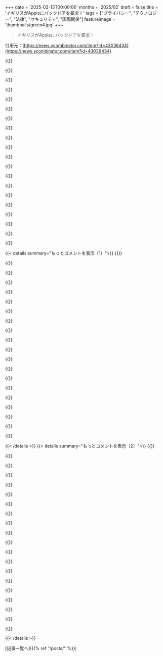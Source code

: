 +++
date = '2025-02-13T00:00:00'
months = '2025/02'
draft = false
title = 'イギリスがAppleにバックドアを要求！'
tags = ["プライバシー", "テクノロジー", "法律", "セキュリティ", "国際関係"]
featureimage = 'thumbnails/green4.jpg'
+++
> イギリスがAppleにバックドアを要求！

引用元：[https://news.ycombinator.com/item?id=43036434](https://news.ycombinator.com/item?id=43036434)

{{<matomeQuote body="イギリスのやり方は明らかに行き過ぎだと思う。イギリス以外の国に住んでいるなら、この問題はみんなに関わるリスクだよ。イギリス政府が自国の土壌に足を踏み入れたことがない人間のハードウェアにもバックドアが必要だと思っているんだ。大規模監視はみんなにとって脅威だが、これは暗号化に対するバックドアの要求で、全てに対して適用される。これは権限の大きな過剰行使だ。" userName="Shank" createdAt="2025-02-13T15:19:18" color="#ff5733">}}

{{<matomeQuote body="この件についてのBBCの報道があるよ：<https://www.bbc.co.uk/news/articles/c20g288yldko>。AppleのE2EE技術を使ったADPで保存されたコンテンツにはバックドアが必要になる。iOSへのバックドアは大規模な攻撃対象になっちゃうから、これらの規制は本当に滑稽だ。悪人は簡単にそれを回避できるから、無実の人がデータを盗まれ、ターゲットにされている人はまったく影響を受けないというおかしな状況がある。" userName="kitd" createdAt="2025-02-13T16:26:14" color="#ff5c5c">}}

{{<matomeQuote body="これは考えの犯罪を信じる政府だ。彼らは、政府が気に入らないメッセージを友達に送ったり、違法なミームを持っていることで逮捕するだろう。もし1984年の前提があったとしたら、こんな感じだ。" userName="wonderwonder" createdAt="2025-02-13T17:12:52" color="">}}

{{<matomeQuote body="私もイギリス政府のサイバーセキュリティやテロ対策の姿勢には全く賛同できない。実際、イギリスの市民として、多くの政策に対して反対運動をしてきた。ただ、ここでよく見られる”考えの警察”や”ミームを投稿して逮捕される”というコメントはナンセンスなミームだと思う。実際に逮捕されたのは暴動を煽った人たちで、アメリカでのキャピトルヒルの騒動に関しても、組織に関与した人が逮捕されている。" userName="hnlmorg" createdAt="2025-02-13T17:21:26" color="#ff5733">}}

{{<matomeQuote body="完全に合法な反王室のプロパガンダで逮捕された人がいるし、何も書かれてない紙での抗議で逮捕されそうになった人もいるから、同意できない。" userName="impossiblefork" createdAt="2025-02-13T18:58:25" color="">}}

{{<matomeQuote body=">この議論にあるようなイギリスがオーウェル的な警察国家になったという wild claims。<br>確かにその方向に進んでいる気がする。自由の少ない開発国や同盟国の中でも特にそう感じる。" userName="kennysoona" createdAt="2025-02-14T04:08:36" color="">}}

{{<matomeQuote body="どの国もその方向に進んでいるね。今の政治の流れだから、不満はあるけど、イギリスだけに責任を問うことはできない。" userName="hnlmorg" createdAt="2025-02-14T08:25:39" color="">}}

{{<matomeQuote body="イギリスがその点でリードしているように感じるね。オーストラリアも候補だけど、例えばイギリスは暗号化ボリュームのパスワードを忘れた人を投獄できるというおぞましい法律を導入したのはかれこれ十年以上前のことだよ。" userName="kennysoona" createdAt="2025-02-14T08:29:25" color="#45d325">}}

{{<matomeQuote body="法自体があるのはちょっと問題だよね。それに、Charlesの戴冠式での抗議者たちも結構あからさまだったし、警察がツイートで出動する例が多いのも気になる。" userName="kennysoona" createdAt="2025-02-14T09:04:33" color="">}}

{{<matomeQuote body="いろいろ問題があるよね。だけど、過度な誇張にはイライラしてるんだ。それに、ニュースをTwitterで得る人も多くて、特定のイメージを作り上げてるアカウントが多いんだ。UKに行ったことある？HNを読んで得られる印象は住んでいる人にとっては全く別物だよ。" userName="foldr" createdAt="2025-02-14T09:44:26" color="">}}

{{<matomeQuote body="誇張があるのは同意だし、UKが他の国より進んでいるように思う。> UKに行ったことある？HNを読むだけでは住んでる人には理解できないかも。スコットランドに住んでたし、ロンドンにもよく行くけど、普通の国だと思う。でも、急に変わることもあるよね。ツイートで警察が来るのは確かによくあるし心配だ。" userName="kennysoona" createdAt="2025-02-14T10:27:25" color="#ff5733">}}

{{<matomeQuote body="そういうけど、アメリカでも同じようなことが起きてるから、UKが特別進んでるわけじゃないと思う。でも、ロンドンの監視カメラは進んでるし、逆に妊娠中絶や性のアイデンティティについてはずいぶんオープンだと思うよ。UKの法律はMuskのツイートだけじゃ決まらないし。" userName="hnlmorg" createdAt="2025-02-14T10:48:22" color="#ff33a1">}}

{{<matomeQuote body="> 警察がツイートに対して思考警察みたいに行動することには同意できないね。抗議者が逮捕された例は見せたけど、ツイートに対する警察の行動の例は示せないと思う。> オープンマインドについて言ったけど、考え方の強制があるんじゃないかな。私はトランスだけど、警察が人の家に行くのは賛成できないね。" userName="kennysoona" createdAt="2025-02-14T11:19:23" color="#785bff">}}

{{<matomeQuote body="> その例を他で見せたことがあるけど、これと同じ程度のものは見せられないと思うよ。> 強制された考えではないと言ってるけど、逆にUKでもトランスジェンダーを非難する声が多いこともあるし。" userName="hnlmorg" createdAt="2025-02-15T09:26:01" color="">}}

{{<matomeQuote body="> 他の例を見せてくれない？同じようなことはUKで起こってるとは思えない。> じゃあなんで誤った考えを持つと警察が出動するんだ？" userName="kennysoona" createdAt="2025-02-15T09:42:01" color="">}}

{{<matomeQuote body="そんな風に誰かがツイートするたびに警察が来るなんて言ってるわけじゃないよ。ただ、ツイートのことで警察が来てる案例が結構あるのは確か。それは他の先進国では見られないほど多いと思う。20回でも大きな問題で、実際はその数はもっと多いと思う。" userName="kennysoona" createdAt="2025-02-14T11:16:21" color="">}}

{{<matomeQuote body="20回って具体的に何があったの？客観的な言葉で説明して、感情的な言葉は使わなくていいから。" userName="foldr" createdAt="2025-02-14T11:45:48" color="">}}

{{<matomeQuote body="UKでは法を破らないツイートをした人が警察に呼び出されてる。多くは性別アイデンティティに関するもので、直接的に攻撃的でもないのに警察が出てくるのは驚くよ。" userName="kennysoona" createdAt="2025-02-14T12:24:20" color="#ff33a1">}}

{{<matomeQuote body=">この２０って数字をどうやって出したのかってのが全然不明。(中略)すぐに調べればわかるよ。これは例の一つだし、記事元がDMでも関係ない。>警察が意見を持つ人に来るってのが問題なんだよ。ツイートは警察本部で見えてたし、警察を送るのは脅しに感じる。" userName="kennysoona" createdAt="2025-02-14T13:21:37" color="">}}

{{<matomeQuote body="UK政府の要望には完全に反対だけど、技術者は安全な暗号を選ぶことができるんだ。でも大多数の犯罪者はあんまり頭が良くないから、このバックドアはほとんどの人に効くだろうけど...それでもプライバシーの観点からも悪いアイデアだし、将来的に利用されるリスクもあるから問題だよ。" userName="swores" createdAt="2025-02-13T16:38:38" color="#785bff">}}

{{< details summary="もっとコメントを表示（1）">}}
{{<matomeQuote body="国の境内でバックドアを要求するのは絶対に受け入れられない。兵器的な行動として、国の境内でこんな要求をするなんて大きな越権行為だ。" userName="JoshTriplett" createdAt="2025-02-13T15:28:50" color="">}}

{{<matomeQuote body="数年前にオーストラリアで同じような法律が通った。オーストラリアの法律機関は企業にバックドアを導入させられる。これが経済に影響を及ぼすまで、他の国も同じような法律を作るだろう。" userName="jeroenhd" createdAt="2025-02-13T15:32:36" color="">}}

{{<matomeQuote body="それはどうやって知るの？アメリカも企業にバックドアを加えさせるプロセスがあるし、もしかするとアメリカがアクセスを求めていてそれを五眼同盟を通じて実現してる可能性も。" userName="nickslaughter02" createdAt="2025-02-13T16:20:28" color="">}}

{{<matomeQuote body="アメリカの憲法では強制労働と強制的言論は禁止されている。Appleは数年前にFBIからの要求に対してこの論点で勝ったが、最近はどうなのか。" userName="quesera" createdAt="2025-02-13T17:17:29" color="">}}

{{<matomeQuote body="アメリカはIntel MEソフトウェアを通じてほとんどのラップトップにバックドアを持ってる。PRISMを使って主要なSaaSでも同様だし、スノーデンの暴露からもわかるように、知られていないバックドアが存在する可能性が高い。" userName="BiteCode_dev" createdAt="2025-02-13T17:21:21" color="#ff5733">}}

{{<matomeQuote body=">Appleにバックドアがある可能性が高いって繰り返されるけど、PRISMが自主的に協力したプログラムだと思われてるのは間違いだ。PRISMはアメリカが何でもデータを押収してたもので、参加してた企業は被害者であって参加者ではない。" userName="quesera" createdAt="2025-02-13T17:43:16" color="#45d325">}}

{{<matomeQuote body="そうだね。アメリカが海外から市民を監視したいとき、最初に行く国はどこだろうね？おそらく、他の方法で彼らを監視している国だろうね。" userName="matt-p" createdAt="2025-02-13T16:41:18" color="">}}

{{<matomeQuote body="これをずっと言ってるけど、誰も信じてくれない。プライバシーの話を企業に集中させるから、政府がこれを利用してるんだ。個人的には、企業からのプライバシーはそんなに大事じゃないけど、政府からのプライバシーは超重要。" userName="Nifty3929" createdAt="2025-02-13T18:13:00" color="#ff5733">}}

{{<matomeQuote body="＞あなたは言った。それが真実。悪い政府の手にデータを渡さないようにするなら、企業にも渡さないようにする必要がある。" userName="amelius" createdAt="2025-02-13T18:21:30" color="#ff5c5c">}}

{{<matomeQuote body="ありがとう。政府の規制が企業よりも厳しくなると、企業がそれを利用してすぐにビジネスを始めるだけだよね。" userName="schiffern" createdAt="2025-02-13T19:03:00" color="">}}

{{<matomeQuote body="公平に言うと、Appleはユーザーのデータを手元におかないように頑張ってるみたいだよ。" userName="Angostura" createdAt="2025-02-13T20:30:55" color="">}}

{{<matomeQuote body="ほとんどのユーザーの危険要因は、物をなくしたり、自分でバカなことをしたりすることだと思う。Appleにはその辺を直してほしい。Appleはこれを分かっていて、たいていの市場には有能なサポートがあるから。" userName="Terretta" createdAt="2025-02-14T02:51:04" color="">}}

{{<matomeQuote body="一方で、デフォルトでE2Eを使わない理由もわかる。多くのユーザーにとってデータの復旧が難しくなるし、お客さんが困る原因にもなる。でも、もしデフォルトでそれを使わないなら、ユーザーにそのオプションをもっとはっきり示すべきだよね。今の状態は誤解を招く。" userName="HelloImSteven" createdAt="2025-02-13T22:30:16" color="#ff33a1">}}

{{<matomeQuote body="それが企業が最悪なことをするわけじゃないよ。企業が最悪なことをするなら、個人情報を売ったり、重要な機能を独占して搾取したり、独占した重要なユーティリティからブロックされたりすることだ。両方に注目する必要がある。" userName="binarymax" createdAt="2025-02-13T18:22:09" color="#38d3d3">}}

{{<matomeQuote body="会社の中にいるストーカーがプライベート情報にアクセスできるってのは、テクニカルなミスや情報が漏れたりする一般的なプライバシーの脅威だよね。ストーカーが警察官なのも悪いけど、アパートの鍵管理会社とか、他の非政府の会社でのストーカーも同じくらいヤバいよ。" userName="rendaw" createdAt="2025-02-14T06:02:49" color="#38d3d3">}}

{{<matomeQuote body="こういう事例の具体例ってあるの？ちょっと無理がある気がする。でも一方で、UKで人種差別的なDMを送った人が逮捕された例はあるよね。" userName="Fernicia" createdAt="2025-02-13T20:08:14" color="">}}

{{<matomeQuote body="これが思い浮かんだ例だね：<br>https://www.theguardian.com/technology/2022/aug/22/google-cs...<br>Googleアカウントを持ってないのは大した問題じゃないけど、みんながそのサービスに依存してるから、結構な事故だと思う。" userName="biesnecker" createdAt="2025-02-13T20:24:43" color="">}}

{{<matomeQuote body="政府は投票で責任を持たせられるけど、AppleやAmazon、Alphabetにはコントロールできない。政府が私を牢獄に入れようとしたら法廷で訴えることはできるけど、Googleに対しては訴えられない。彼らは選挙で選ばれたわけでもなく、制御もできない存在だから。" userName="ta1243" createdAt="2025-02-13T19:12:01" color="#ff5c5c">}}

{{<matomeQuote body="電話を持ってないから安全だと思ってるかもしれないけど、実はメタは影であなたの位置を把握してるし、他の会社も同じようにデータを集めてる。この個人主義的思考は破綻してるよ。" userName="ta1243" createdAt="2025-02-13T19:24:13" color="">}}

{{<matomeQuote body="> 私の家族の系図を政府が持ってない<br>実際には持ってるよ。親の情報が出生証明書に載ってるから、それだけでもそうだし、結婚証明書や名前変更の書類も出してる。DNAの情報も少しは持ってるんじゃないかな。" userName="itishappy" createdAt="2025-02-13T19:43:46" color="">}}


{{< /details >}}
{{< details summary="もっとコメントを表示（2）">}}
{{<matomeQuote body="政府が23andmeやAncestryの遺伝子データベースにアクセスしてないと思ってる？GmailやiCloud、Gmapsの位置情報もそうだし、企業と政府、どちらがプライバシーの侵害がひどいか決めるのは難しいよね。すべてを知ってるのは必要なことだけに制限したい。" userName="danielbln" createdAt="2025-02-13T19:37:52" color="#38d3d3">}}

{{<matomeQuote body="データベースを設置する際にギャグオーダーが入るまで、そのことに関しては両方の組織、プライベート企業と政府、を責任を持たせる必要があるよ。" userName="danielbln" createdAt="2025-02-14T13:22:08" color="">}}

{{<matomeQuote body="無理だよ。カリフォルニアみたいに3943万人が住んでる州は、人口538486人のワイオミング州と同じだけの上院議員がいる。ディストリクト改編や選挙人団の存在もあるし、集団の一部としての投票は人民の意思を反映してない。" userName="scarface_74" createdAt="2025-02-13T19:38:15" color="">}}

{{<matomeQuote body="市民は上院ではなく、下院で代表されてる。だからカリフォルニアは52人の代表がいて、ワイオミングは1人。上院は州そのものを代表しているから、各州2人の上院議員がいる。この上院と下院の違いの誤解は終わらせるべきだね。" userName="slillibri" createdAt="2025-02-13T20:11:50" color="#38d3d3">}}

{{<matomeQuote body="カリフォルニアは代表数が52倍なのに対して人口は80倍だ。そのギャップが、下院のサイズ制限を緩和すべき理由だよ。" userName="jwkpiano1" createdAt="2025-02-13T20:48:28" color="">}}

{{<matomeQuote body="上院がなければアメリカ合衆国の形成はもっと時間がかかっただろう。上院が州議会によって選ばれていた時は、公共の圧力とは別のグループに恵まれていたんだ。" userName="devilbunny" createdAt="2025-02-13T20:38:03" color="">}}

{{<matomeQuote body="＞企業がやる最悪のことは（政府にデータを渡すこと以外では）あなたに何かを売ることだ。それは怖くない。政府はあなたが反抗的な行動をすると投獄する可能性がある。" userName="rdtsc" createdAt="2025-02-13T18:28:04" color="">}}

{{<matomeQuote body="民主主義では政府は選挙の結果だけど、必ずしも多数派を代表するわけではない。このため、個人の権利を重視する文化が必要だ。" userName="bad_user" createdAt="2025-02-13T20:07:23" color="#ff33a1">}}

{{<matomeQuote body="企業はあなたの仕事を盗むこともあるから、政府よりもはるかに危険だ。私の政府は私のコンピューターの中身を気にしないけど、企業は全てを利用しようとする。" userName="impossiblefork" createdAt="2025-02-13T18:46:13" color="">}}

{{<matomeQuote body="政府に反対の意見を言ったり、抗議活動を試みるとどうなるかを考えてみて。実際には、テキサスで中絶のために州を出る手助けを頼む女性はもっと心配すべきだ。" userName="scarface_74" createdAt="2025-02-13T19:39:26" color="#38d3d3">}}

{{<matomeQuote body="Googleは全く根拠のない理由であなたのデジタルアイデンティティを消すことができる。特に、彼らのシステムに依存している人は多いから。" userName="jasonjayr" createdAt="2025-02-13T19:54:15" color="#785bff">}}

{{<matomeQuote body="はい、でも私の政府は私が抗議活動をしても気にしないだろう。実際、警察が来ることは稀かもしれない。" userName="impossiblefork" createdAt="2025-02-13T22:48:54" color="">}}

{{<matomeQuote body="あなたは警察に何をするかを管理できてると思う？大都市では、民間政府が警察を怒らせることはできない。" userName="scarface_74" createdAt="2025-02-13T23:01:47" color="">}}

{{<matomeQuote body="Appleは、年に7万以上のユーザーアカウントのデータをアメリカ政府に令状なしで提供している。Appleが知っている情報は、FBIも知ることができる。" userName="sneak" createdAt="2025-02-13T19:25:57" color="#785bff">}}

{{<matomeQuote body="正直なところ、技術会社は裁判所の命令や召喚状があれば、購読者のメタデータ（例えば請求先住所や本名）を提供するんだ。でも、実際のユーザーデータ（例えばボイスメール）は令状がないと提供しないよ。最近何か変わったのかな？ それとも、法執行とは異なる情報収集のことを言ってる？" userName="singleshot_" createdAt="2025-02-13T20:18:23" color="#785bff">}}

{{<matomeQuote body="これは間違ってるよ。FAA702の収集ではフルコンテンツが得られるんだ。これはEdward Snowdenによって明らかにされたことで、内部コーダ名はPRISMだよ。外国の情報収集と国内の法執行の境界はもはや存在しない。だから、平行構築が今日一般的なんだ。" userName="sneak" createdAt="2025-02-13T20:23:13" color="#ff5c5c">}}

{{<matomeQuote body="Appleの透明性報告書を見てみて。FISA（FAA702、別名Prism）のセクションを調べてみて。Snowdenのスライドによると、これ（FAA702の収集）はアメリカのスパイが最も多く使う収集方法だよ。彼らは、数クリックで国内のほぼすべてのカメラロールやiMessageを読めるんだ。" userName="sneak" createdAt="2025-02-13T19:45:42" color="#ff5733">}}

{{<matomeQuote body="iMessageのe2eeってのは意味がないんだ。iCloudバックアップのe2eeはオプトインで、約0%のAppleのユーザーがそれをオンにしているから、実質的には非e2eeなんだ。iMessageのアクセスデータは非e2eeのiCloudバックアップに保存されてる。このせいで、iMessageのe2eeは無意味になってる。全てのiMessageがAppleに非e2eeでバックアップされちゃうんだ。" userName="sneak" createdAt="2025-02-14T08:07:58" color="#45d325">}}

{{<matomeQuote body=">プライバシーの会話を企業に集中させるんだ<br>政府に焦点を当てよう。政府はクッキーで私を追跡したり、クラウドサービスを提供したり、広告で追跡したりしてるの？<br>申し訳ないけど、私たちはプライバシーが失われていく元に関して話すべきだと思う。実際、企業がプライバシーを国家レベルで提示させたがっている方が、彼らのブランドについては少し簡単に主張できるかもしれない。" userName="JKCalhoun" createdAt="2025-02-13T19:27:51" color="">}}

{{<matomeQuote body="ちょっとシニカルになるけど、最近の安全機関に関する情報を見たら、アメリカが不人気なことや明らかに違法なことをしたいときには、イギリス（や他のパートナー国）に頼んで代わりにやってもらうのがはっきりしてるんだ。アメリカ政府はアメリカ市民に対してAppleにデータを要求できないけど、もしイギリスがそのデータを得て、それがエージェンシー間で共有されると......それは全て大丈夫。もう何年も前から起こっているんだ。" userName="gambiting" createdAt="2025-02-13T15:30:28" color="#ff5733">}}


{{< /details >}}


[記事一覧へ]({{% ref "/posts/" %}})
